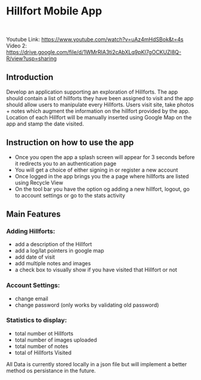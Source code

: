 # Hillfort Mobile App
<br />

Youtube Link: https://www.youtube.com/watch?v=uAz4mHdSBok&t=4s
Video 2: https://drive.google.com/file/d/1WMrRIA3ti2cAbXLq9pKl7gOCKUZl8Q-R/view?usp=sharing

## Introduction

Develop an application supporting an exploration of Hillforts. The app should contain a list of hillforts they have
been assigned to visit and the app should allow users to manipulate every Hillforts. Users visit site, take photos + notes which
augment the information on the hillfort provided by the app. Location of each Hillfort will be manually inserted using Google Map on the
app and stamp the date visited.

## Instruction on how to use the app
- Once you open the app a splash screen will appear for 3 seconds before it redirects you to an authentication page
- You will get a choice of either signing in or register a new account
- Once logged in the app brings you the a page where hillforts are listed using Recycle View
- On the tool bar you have the option og adding a new hillfort, logout, go to account settings or go to the stats activity


## Main Features

### Adding Hillforts:

- add a description of the Hillfort
- add a log/lat pointers in google map
- add date of visit
- add multiple notes and images
- a check box to visually show if you have visited that Hillfort or not

### Account Settings:
- change email
- change password (only works by validating old password)

### Statistics to display:
- total number ot Hillforts
- total number of images uploaded
- total number of notes
- total of Hillforts Visited

All Data is currently stored locally in a json file but will implement a better method os persistance in the future.
